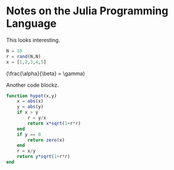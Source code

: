 # Notes on the Julia Programming Language

This looks interesting.

```julia
N = 10
r = rand(N,N)
x = [1,2,3,4,5]
```

\(\frac{\alpha}{\beta} = \gamma\)

Another code blockz.

```julia
function hypot(x,y)
    x = abs(x)
    y = abs(y)
    if x > y
        r = y/x
        return x*sqrt(1+r*r)
    end
    if y == 0
        return zero(x)
    end
    r = x/y
    return y*sqrt(1+r*r)
end
```
